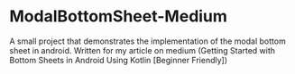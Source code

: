 # ModalBottomSheet-Medium
A small project that demonstrates the implementation of the modal bottom sheet in android. Written for my article on medium (Getting Started with Bottom Sheets in Android Using Kotlin [Beginner Friendly])
